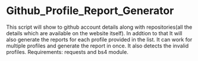# Github_Profile_Report_Generator
This script will show to github account details along with repositories(all the details which are available on the website itself).
In addtion to that It will also generate the reports for each profile provided in the list.
It can work for multiple profiles and generate the report in once.
It also detects the invalid profiles.
Requirements: requests and bs4 module.
